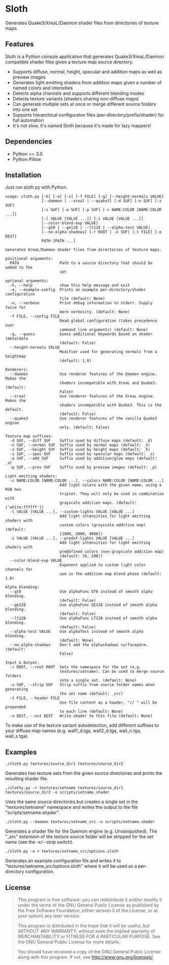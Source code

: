 Sloth
=====

Generates Quake3/XreaL/Daemon shader files from directories of texture maps

Features
--------

Sloth is a Python console application that generates Quake3/XreaL/Daemon compatible shader files given a texture map source directory.

* Supports diffuse, normal, height, specular and addition maps as well as preview images
* Generates light emitting shaders from addition maps given a number of named colors and intensities
* Detects alpha channels and supports different blending modes
* Detects texture variants (shaders sharing non-diffuse maps)
* Can generate multiple sets at once or merge different source folders into one set
* Supports hierarchical configuraton files (per-directory/prefix/shader) for full automation
* It's not slow, it's named Sloth because it's made for lazy mappers!

Dependencies
------------

* Python >= 3.0
* Python Pillow

Installation
------------

Just run sloth.py with Python.

	usage: sloth.py [-h] [-e] [-v] [-f FILE] [-g] [--height-normals VALUE]
	                [--daemon | --xreal | --quake3] [-d SUF] [-n SUF] [-z SUF]
	                [-s SUF] [-a SUF] [-p SUF] [-c NAME:COLOR [NAME:COLOR ...]]
	                [-l VALUE [VALUE ...]] [-i VALUE [VALUE ...]]
	                [--color-blend-exp VALUE]
	                [--gt0 | --ge128 | --lt128 | --alpha-test VALUE]
	                [--no-alpha-shadows] [-r ROOT | -x SUF] [-t FILE] [-o DEST]
	                PATH [PATH ...]
	
	Generates XreaL/Daemon shader files from directories of texture maps.
	
	positional arguments:
	  PATH                  Path to a source directory that should be added to the
	                        set
	
	optional arguments:
	  -h, --help            show this help message and exit
	  -e, --example-config  Prints an example per-directory/shader configuration
	                        file (default: None)
	  -v, --verbose         Print debug information to stderr. Supply twice for
	                        more verbosity. (default: None)
	  -f FILE, --config FILE
	                        Read global configuration (takes precedence over
	                        command line arguments) (default: None)
	  -g, --guess           Guess additional keywords based on shader (meta)data
	                        (default: False)
	  --height-normals VALUE
	                        Modifier used for generating normals from a heightmap
	                        (default: 1.0)
	
	Renderers:
	  --daemon              Use renderer features of the Daemon engine. Makes the
	                        shaders incompatible with XreaL and Quake3. (default:
	                        False)
	  --xreal               Use renderer features of the XreaL engine. Makes the
	                        shaders incompatible with Quake3. This is the default.
	                        (default: False)
	  --quake3              Use renderer features of the vanilla Quake3 engine
	                        only. (default: False)
	
	Texture map suffixes:
	  -d SUF, --diff SUF    Suffix used by diffuse maps (default: _d)
	  -n SUF, --normal SUF  Suffix used by normal maps (default: _n)
	  -z SUF, --height SUF  Suffix used by height maps (default: _h)
	  -s SUF, --spec SUF    Suffix used by specular maps (default: _s)
	  -a SUF, --add SUF     Suffix used by addition/glow maps (default: _a)
	  -p SUF, --prev SUF    Suffix used by preview images (default: _p)
	
	Light emitting shaders:
	  -c NAME:COLOR [NAME:COLOR ...], --colors NAME:COLOR [NAME:COLOR ...]
	                        Add light colors with the given name, using a RGB hex
	                        triplet. They will only be used in combination with
	                        grayscale addition maps. (default: ['white:ffffff'])
	  -l VALUE [VALUE ...], --custom-lights VALUE [VALUE ...]
	                        Add light intensities for light emitting shaders with
	                        custom colors (grayscale addition map) (default:
	                        [1000, 2000, 4000])
	  -i VALUE [VALUE ...], --predef-lights VALUE [VALUE ...]
	                        Add light intensities for light emitting shaders with
	                        predefined colors (non-grayscale addition map)
	                        (default: [0, 200])
	  --color-blend-exp VALUE
	                        Exponent applied to custom light color channels for
	                        use in the addition map blend phase (default: 1.0)
	
	Alpha blending:
	  --gt0                 Use alphaFunc GT0 instead of smooth alpha blending.
	                        (default: False)
	  --ge128               Use alphaFunc GE128 instead of smooth alpha blending.
	                        (default: False)
	  --lt128               Use alphaFunc LT128 instead of smooth alpha blending.
	                        (default: False)
	  --alpha-test VALUE    Use alphaTest instead of smooth alpha blending.
	                        (default: None)
	  --no-alpha-shadows    Don't add the alphashadows surfaceparm. (default:
	                        False)
	
	Input & Output:
	  -r ROOT, --root ROOT  Sets the namespace for the set (e.g.
	                        textures/setname). Can be used to merge source folders
	                        into a single set. (default: None)
	  -x SUF, --strip SUF   Strip suffix from source folder names when generating
	                        the set name (default: _src)
	  -t FILE, --header FILE
	                        Use file content as a header, "// " will be prepended
	                        to each line (default: None)
	  -o DEST, --out DEST   Write shader to this file (default: None)

To make use of the texture variant autodetection, add different suffixes to
your diffuse map names (e.g. wall1\_d.tga, wall2\_d.tga, wall\_n.tga, wall\_s.tga).

Examples
--------

	./sloth.py textures/source_dir1 textures/source_dir2
	
Generates two texture sets from the given source directories and prints the resulting shader file.

	./slothy.py -r textures/setname textures/source_dir1 textures/source_dir2 -o scripts/setname.shader
	
Uses the same source directories but creates a single set in the "textures/setname" namespace and writes the output to the file "scripts/setname.shader".

	./sloth.py --daemon textures/setname_src -o scripts/setname.shader

Generates a shader file for the Daemon engine (e.g. Unvanquished). The "_src" extension of the texture source folder will be stripped for the set name (see the -x/--strip switch).

	./sloth.py -e > textures/setname_src/options.sloth
	
Generates an example configuration file and writes it to "textures/setname_src/options.sloth" where it will be used as a per-directory configuration.

License
-------

> This program is free software: you can redistribute it and/or modify
> it under the terms of the GNU General Public License as published by
> the Free Software Foundation, either version 3 of the License, or
> at your option) any later version.
>
> This program is distributed in the hope that it will be useful,
> but WITHOUT ANY WARRANTY; without even the implied warranty of
> MERCHANTABILITY or FITNESS FOR A PARTICULAR PURPOSE.  See the
> GNU General Public License for more details.
>
> You should have received a copy of the GNU General Public License
> along with this program.  If not, see <http://www.gnu.org/licenses/>.
